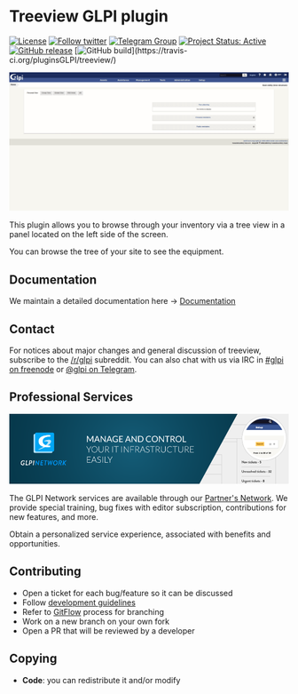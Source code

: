 # Treeview GLPI plugin

[![License](https://img.shields.io/github/license/pluginsGLPI/treeview.svg?&label=License)](https://github.com/pluginsGLPI/treeview/blob/develop/LICENSE)
[![Follow twitter](https://img.shields.io/twitter/follow/Teclib.svg?style=social&label=Twitter&style=flat-square)](https://twitter.com/teclib)
[![Telegram Group](https://img.shields.io/badge/Telegram-Group-blue.svg)](https://t.me/glpien)
[![Project Status: Active](http://www.repostatus.org/badges/latest/active.svg)](http://www.repostatus.org/#active)
[![GitHub release](https://img.shields.io/github/release/pluginsGLPI/treeview.svg)](https://github.com/pluginsGLPI/treeview/releases)
[![GitHub build](https://travis-ci.org/pluginsGLPI/treeview.svg?)](https://travis-ci.org/pluginsGLPI/treeview/)

![3.-Screenshot](./treeview.gif "Treeview")


This plugin allows you to browse through your inventory via a tree view in a panel located on the left side of the screen. 

You can browse the tree of your site to see the equipment.


## Documentation

We maintain a detailed documentation here -> [Documentation](https://glpi-plugins.readthedocs.io/en/latest/treeview/index.html)

## Contact

For notices about major changes and general discussion of treeview, subscribe to the [/r/glpi](https://www.reddit.com/r/glpi/) subreddit.
You can also chat with us via IRC in [#glpi on freenode](http://webchat.freenode.net/?channels=glpi) or [@glpi on Telegram](https://t.me/glpien).

## Professional Services

![GLPI Network](./glpi_network.png "GLPI network")

The GLPI Network services are available through our [Partner's Network](http://www.teclib-edition.com/en/partners/). We provide special training, bug fixes with editor subscription, contributions for new features, and more.

Obtain a personalized service experience, associated with benefits and opportunities.

## Contributing

* Open a ticket for each bug/feature so it can be discussed
* Follow [development guidelines](http://glpi-developer-documentation.readthedocs.io/en/latest/plugins/index.html)
* Refer to [GitFlow](http://git-flow.readthedocs.io/) process for branching
* Work on a new branch on your own fork
* Open a PR that will be reviewed by a developer

## Copying

* **Code**: you can redistribute it and/or modify